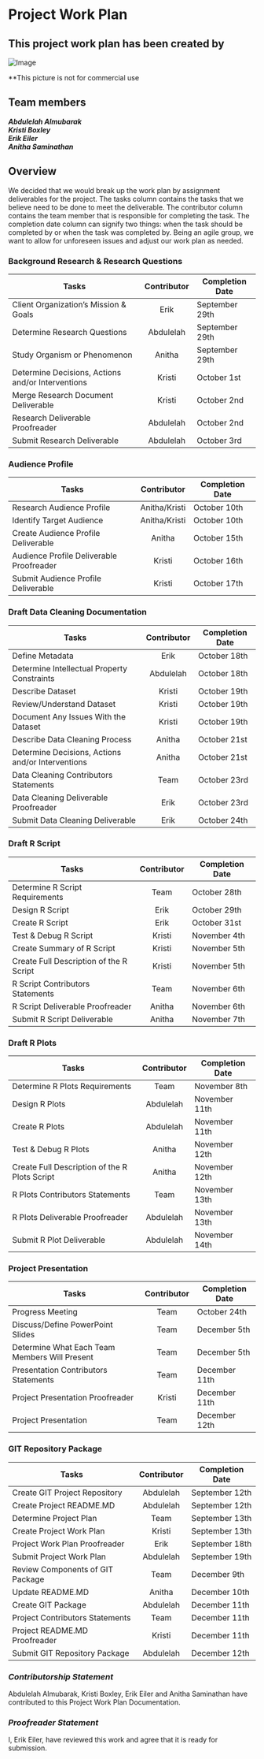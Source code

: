 # Project Work Plan

## This project work plan has been created by

![Image](https://github.com/anitha1987/EUREKA/blob/master/Eureka.jpg)

**This picture is not for commercial use 

## Team members 
   **_Abdulelah Almubarak_**  
   **_Kristi Boxley_**  
   **_Erik Eiler_**  
   **_Anitha Saminathan_**
      
## Overview 

We decided that we would break up the work plan by assignment deliverables for the project. The tasks column contains the tasks that we believe need to be done to meet the deliverable. The contributor column contains the team member that is responsible for completing the task. The completion date column can signify two things: when the task should be completed by or when the task was completed by. Being an agile group, we want to allow for unforeseen issues and adjust our work plan as needed.

### Background Research & Research Questions

| **Tasks**	                      |**Contributor**   |**Completion Date**|
|-------------------------------------|:----------------:|---------------|
|Client Organization’s Mission & Goals|    Erik              |  September 29th           |		
|Determine Research Questions	      |    Abdulelah             |  September 29th    |	
|Study Organism or Phenomenon	      |    Anitha              |  September 29th            |	
|Determine Decisions, Actions and/or Interventions| Kristi      | October 1st              |		
|Merge Research Document Deliverable   |    Kristi              | October 2nd              |		
|Research Deliverable Proofreader                  |    Abdulelah              | October 2nd             |
|Submit Research Deliverable           |    Abdulelah              | October 3rd             |
	
### Audience Profile

|**Tasks**	                       |**Contributor**   |**Completion Date**|
|--------------------------------------|:----------------:|---------------|
|Research Audience Profile             |   Anitha/Kristi               |   October 10th            |		
|Identify Target Audience	       |   Anitha/Kristi               |    October 10th           |
|Create Audience Profile Deliverable   |    Anitha              |  October 15th             |		
|Audience Profile Deliverable Proofreader	       |    Kristi              |     October 16th          |
|Submit Audience Profile Deliverable   |     Kristi             |October 17th |

### Draft Data Cleaning Documentation

|**Tasks**	                       |**Contributor**   |**Completion Date**|
|--------------------------------------|:----------------:|---------------|
|Define Metadata                       |    Erik              |      October 18th         |		
Determine Intellectual Property Constraints|	Abdulelah |October 18th|	
Describe Dataset		| Kristi            | October 19th  |
Review/Understand Dataset	| Kristi	| October 19th |
Document Any Issues With the Dataset	|	Kristi |October 19th |
Describe Data Cleaning Process		| Anitha | October 21st|
Determine Decisions, Actions and/or Interventions| Anitha | October 21st |		
Data Cleaning Contributors Statements	|Team	          | October 23rd              |
Data Cleaning Deliverable Proofreader		| Erik | October 23rd |
Submit Data Cleaning Deliverable        | Erik                |October 24th |

### Draft R Script

|**Tasks**	                       |**Contributor**   |**Completion Date**|
|--------------------------------------|:----------------:|---------------|
|Determine R Script Requirements		|  Team           | October 28th|
|Design R Script		|  Erik              |   October 29th |
|Create R Script		|  Erik              |   October 31st |
|Test & Debug R Script		| Kristi     |   November 4th |
|Create Summary of R Script            |      Kristi            |   November 5th            |		
|Create Full Description of the R Script	|	Kristi  | November 5th |
|R Script Contributors Statements	|Team	| November 6th|
|R Script Deliverable Proofreader	| Anitha  | November 6th |
|Submit R Script Deliverable             |   Anitha                |November 7th |

### Draft R Plots

|**Tasks**	                               |**Contributor**   |**Completion Date**|
|----------------------------------------------|:----------------:|---------------|
|Determine R Plots Requirements		| Team | November 8th |
|Design R Plots		| Abdulelah |    November 11th |
|Create R Plots		| Abdulelah  |  November 11th |
|Test & Debug R Plots	|  Anitha | November  12th |
|Create Full Description of the R Plots Script |    Anitha              |   November 12th            |
R Plots Contributors Statements	               |Team	| November 13th |
R Plots Deliverable Proofreader	|Abdulelah | November 13th |
Submit R Plot Deliverable                      |   Abdulelah                | November 14th |

### Project Presentation

|**Tasks**	                       |**Contributor**   |**Completion Date**|
|--------------------------------------|:----------------:|---------------|
|Progress Meeting                      |      Team            |October 24th |
|Discuss/Define PowerPoint Slides      |    Team              |   December 5th            |		
Determine What Each Team Members Will Present	| Team        | December 5th |	
Presentation Contributors Statements	|Team	   | December 11th|
Project Presentation Proofreader   | Kristi | December 11th |
Project Presentation                   |    Team               | December 12th |

### GIT Repository Package

|**Tasks**	                       |**Contributor**   |**Completion Date**|
|--------------------------------------|:----------------:|---------------|
|Create GIT Project Repository	       |  Abdulelah                | September 12th             |	
Create Project README.MD	       | Abdulelah         | September 12th  |
Determine Project Plan		       | Team              | September 13th  |
Create Project Work Plan	       | Kristi            | September 13th  |
Project Work Plan Proofreader 	       | Erik             | September 18th  |
Submit Project Work Plan               | Abdulelah         | September 19th  |
Review Components of GIT Package     |Team		|December 9th |
Update README.MD		 | Anitha   | December 10th |
Create GIT Package		| Abdulelah |December 11th |
Project Contributors Statements	       |Team	| December 11th |
Project README.MD Proofreader	  |Kristi    |December 11th |
Submit GIT Repository Package  |       Abdulelah                | December 12th |

### _**Contributorship Statement**_

Abdulelah Almubarak, Kristi Boxley, Erik Eiler and Anitha Saminathan have contributed to this Project Work Plan Documentation. 

### _**Proofreader Statement**_

I, Erik Eiler, have reviewed this work and agree that it is ready for submission.

